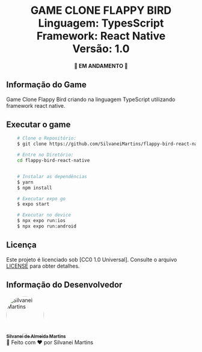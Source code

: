 <h1 align="center">
    GAME CLONE FLAPPY BIRD
    <br />
    Linguagem: TypesScript <br />
    Framework: React Native
    <br />
    Versão: 1.0
</h1>

<h4 align="center">
    🚀 EM ANDAMENTO 🚀
</h4>

## Informação do Game

Game Clone Flappy Bird criando na linguagem TypeScript utilizando framework react native.

<!-- <p align="center">
    <a href="https://imgur.com/Gup6jka"><img src="https://i.imgur.com/Gup6jka.png" title="source: imgur.com" /></a>
    <br />
</p> -->

## Executar o game

```bash
    # Clone o Repositório:
    $ git clone https://github.com/SilvaneiMartins/flappy-bird-react-native

    # Entre no Diretório:
    cd flappy-bird-react-native


    # Instalar as dependências
    $ yarn
    $ npm install

    # Executar expo go
    $ expo start

    # Executar no device
    $ npx expo run:ios
    $ npx expo run:android
```

## Licença

Este projeto é licenciado sob [CC0 1.0 Universal]. Consulte o arquivo [LICENSE](https://github.com/SilvaneiMartins/flappy-bird-react-native/master/LICENSE) para obter detalhes.

## Informação do Desenvolvedor

<a href="https://github.com/SilvaneiMartins">
    <img
        style="border-radius:50%"
        src="https://github.com/SilvaneiMartins.png"
        width="100px;"
        alt="Silvanei Martins"
    />
    <br />
    <sub>
        <b>Silvanei de Almeida Martins</b>
    </sub>
</a>
     <a href="https://github.com/SilvaneiMartins" title="Silvanei martins" >
 </a>
<br />
🚀 Feito com ❤️ por Silvanei Martins
